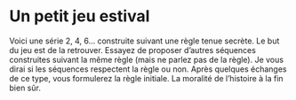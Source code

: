 # Un petit jeu estival

Voici une série 2, 4, 6… construite suivant une règle tenue secrète. Le but du jeu est de la retrouver. Essayez de proposer d’autres séquences construites suivant la même règle (mais ne parlez pas de la règle). Je vous dirai si les séquences respectent la règle ou non. Après quelques échanges de ce type, vous formulerez la règle initiale. La moralité de l’histoire à la fin bien sûr.